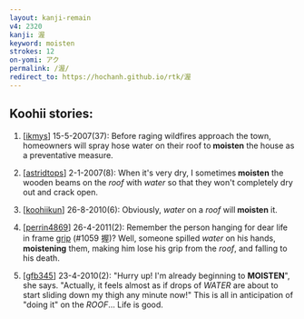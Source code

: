 ```yaml
---
layout: kanji-remain
v4: 2320
kanji: 渥
keyword: moisten
strokes: 12
on-yomi: アク
permalink: /渥/
redirect_to: https://hochanh.github.io/rtk/渥
---
```


## Koohii stories: 

1) [<a href="http://kanji.koohii.com/profile/ikmys">ikmys</a>] 15-5-2007(37): Before raging wildfires approach the town, homeowners will spray hose water on their roof to<strong> moisten</strong> the house as a preventative measure.

2) [<a href="http://kanji.koohii.com/profile/astridtops">astridtops</a>] 2-1-2007(8): When it&#039;s very dry, I sometimes<strong> moisten</strong> the wooden beams on the <em>roof</em> with <em>water</em> so that they won&#039;t completely dry out and crack open.

3) [<a href="http://kanji.koohii.com/profile/koohiikun">koohiikun</a>] 26-8-2010(6): Obviously, <em>water</em> on a <em>roof</em> will<strong> moisten</strong> it.

4) [<a href="http://kanji.koohii.com/profile/perrin4869">perrin4869</a>] 26-4-2011(2): Remember the person hanging for dear life in frame <a href="../v4/1059.html">grip</a> (#1059 握)? Well, someone spilled <em>water</em> on his hands, <strong>moistening</strong> them, making him lose his grip from the <em>roof</em>, and falling to his death.

5) [<a href="http://kanji.koohii.com/profile/gfb345">gfb345</a>] 23-4-2010(2): &quot;Hurry up! I&#039;m already beginning to <strong>MOISTEN</strong>&quot;, she says. &quot;Actually, it feels almost as if drops of <em>WATER</em> are about to start sliding down my thigh any minute now!&quot; This is all in anticipation of &quot;doing it&quot; on the <em>ROOF</em>... Life is good.

